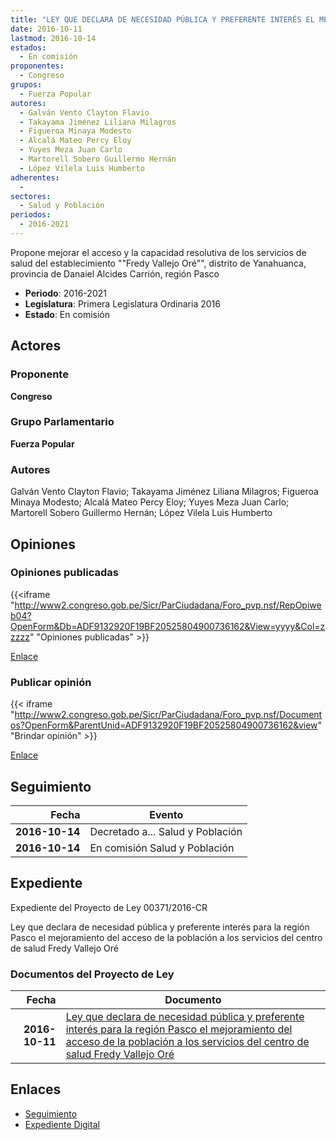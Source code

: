 ```yaml
---
title: "LEY QUE DECLARA DE NECESIDAD PÚBLICA Y PREFERENTE INTERÉS EL MEJORAMIENTO DEL ACCESO DE LA POBLACIÓN A LOS SERVICIOS DEL CENTRO DE SALUD 'FREDY VALLEJO ORÉ', DEL DISTRITO DE YANAHUANCA, PROV. DANIEL ALCIDES CARRIÓN, REGIÓN PASCO"
date: 2016-10-11
lastmod: 2016-10-14
estados: 
  - En comisión
proponentes: 
  - Congreso
grupos: 
  - Fuerza Popular
autores: 
  - Galván Vento Clayton Flavio
  - Takayama Jiménez Liliana Milagros
  - Figueroa Minaya Modesto
  - Alcalá Mateo Percy Eloy
  - Yuyes Meza Juan Carlo
  - Martorell Sobero Guillermo Hernán
  - López Vilela Luis Humberto
adherentes: 
  - 
sectores: 
  - Salud y Población
periodos: 
  - 2016-2021
---
```


Propone mejorar el acceso y la capacidad resolutiva de los servicios de salud del establecimiento ""Fredy Vallejo Oré"", distrito de Yanahuanca, provincia de Danaiel Alcides Carrión, región Pasco

- **Periodo**: 2016-2021
- **Legislatura**: Primera Legislatura Ordinaria 2016
- **Estado**: En comisión

## Actores

### Proponente

**Congreso**

### Grupo Parlamentario

**Fuerza Popular**

### Autores

Galván Vento Clayton Flavio; Takayama Jiménez Liliana Milagros; Figueroa Minaya Modesto; Alcalá Mateo Percy Eloy; Yuyes Meza Juan Carlo; Martorell Sobero Guillermo Hernán; López Vilela Luis Humberto


## Opiniones

### Opiniones publicadas

{{<iframe "http://www2.congreso.gob.pe/Sicr/ParCiudadana/Foro_pvp.nsf/RepOpiweb04?OpenForm&Db=ADF9132920F19BF20525804900736162&View=yyyy&Col=zzzzz" "Opiniones publicadas" >}}

[Enlace](http://www2.congreso.gob.pe/Sicr/ParCiudadana/Foro_pvp.nsf/RepOpiweb04?OpenForm&Db=ADF9132920F19BF20525804900736162&View=yyyy&Col=zzzzz)
### Publicar opinión

{{< iframe "http://www2.congreso.gob.pe/Sicr/ParCiudadana/Foro_pvp.nsf/Documentos?OpenForm&ParentUnid=ADF9132920F19BF20525804900736162&view" "Brindar opinión" >}}

[Enlace](http://www2.congreso.gob.pe/Sicr/ParCiudadana/Foro_pvp.nsf/Documentos?OpenForm&ParentUnid=ADF9132920F19BF20525804900736162&view)

## Seguimiento

| Fecha | Evento |
|------:|--------|
| **2016-10-14** | Decretado a... Salud y Población|
| **2016-10-14** | En comisión Salud y Población|


## Expediente

Expediente del Proyecto de Ley 00371/2016-CR

Ley que declara de necesidad pública y preferente interés para la región Pasco el mejoramiento del acceso de la población a los servicios del centro de salud Fredy Vallejo Oré


### Documentos del Proyecto de Ley

| Fecha | Documento |
|------:|--------|
| **2016-10-11** | [Ley que declara de necesidad pública y preferente interés para la región Pasco el mejoramiento del acceso de la población a los servicios del centro de salud Fredy Vallejo Oré](http://www.leyes.congreso.gob.pe/Documentos/2016_2021/Proyectos_de_Ley_y_de_Resoluciones_Legislativas/PL0037120161011..pdf) |

## Enlaces 

- [Seguimiento](http://www2.congreso.gob.pe/Sicr/TraDocEstProc/CLProLey2016.nsf/f7fff46988ca05b1052578e100829cc7/0ca25b21c4b17787052580490077b3f3?OpenDocument)
- [Expediente Digital](http://www2.congreso.gob.pe/Sicr/TraDocEstProc/CLProLey2016.nsf/f7fff46988ca05b1052578e100829cc7/0ca25b21c4b17787052580490077b3f3?OpenDocument&Click=05257FB7005EB655.eb71d0cf91d8294e05256cdf006b5706/$Body/0.1C6C)
